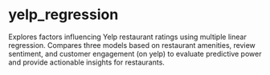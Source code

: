 # yelp_regression
Explores factors influencing Yelp restaurant ratings using multiple linear regression. Compares three models based on restaurant amenities, review sentiment, and customer engagement (on yelp) to evaluate predictive power and provide actionable insights for restaurants.
